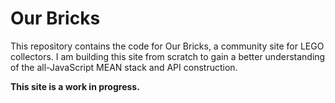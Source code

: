 # Our Bricks

This repository contains the code for Our Bricks, a community site for
LEGO collectors. I am building this site from scratch to gain a better
understanding of the all-JavaScript MEAN stack and API construction.

**This site is a work in progress.**
